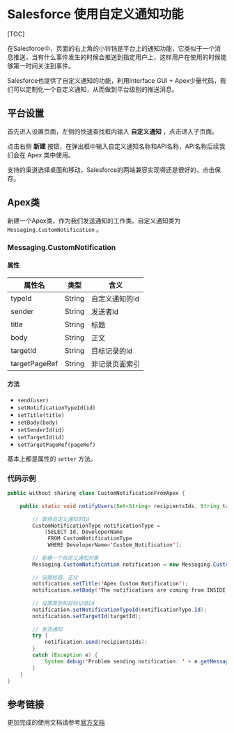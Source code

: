 # Salesforce 使用自定义通知功能

[TOC]

在Salesforce中，页面的右上角的小铃铛是平台上的通知功能，它类似于一个消息推送，当有什么事件发生的时候会推送到指定用户上，这样用户在使用的时候能够第一时间关注到事件。

Salesforce也提供了自定义通知的功能，利用Interface GUI + Apex少量代码，我们可以定制化一个自定义通知，从而做到平台级别的推送消息。

## 平台设置

首先进入设置页面，左侧的快速查找框内输入 **自定义通知** ，点击进入子页面。

点击右侧 **新建** 按钮，在弹出框中输入自定义通知名称和API名称，API名称后续我们会在 Apex 类中使用。

支持的渠道选择桌面和移动，Salesforce的两端兼容实现得还是很好的，点击保存。

## Apex类

新建一个Apex类，作为我们发送通知的工作类。自定义通知类为 `Messaging.CustomNotification` 。

### Messaging.CustomNotification

#### 属性

| 属性名        | 类型   | 含义           |
| ------------- | ------ | -------------- |
| typeId        | String | 自定义通知的Id |
| sender        | String | 发送者Id       |
| title         | String | 标题           |
| body          | String | 正文           |
| targetId      | String | 目标记录的Id   |
| targetPageRef | String | 非记录页面索引 |

#### 方法

- `send(user)`
- `setNotificationTypeId(id)`
- `setTitle(title)`
- `setBody(body)`
- `setSenderId(id)`
- `setTargetId(id)`
- `setTargetPageRef(pageRef)`

基本上都是属性的 `setter` 方法。

### 代码示例

```java
public without sharing class CustomNotificationFromApex {
 
    public static void notifyUsers(Set<String> recipientsIds, String targetId) {
 
        // 取得自定义通知的Id
        CustomNotificationType notificationType = 
            [SELECT Id, DeveloperName 
             FROM CustomNotificationType 
             WHERE DeveloperName='Custom_Notification'];
        
        // 新建一个自定义通知对象
        Messaging.CustomNotification notification = new Messaging.CustomNotification();
 
        // 设置标题、正文
        notification.setTitle('Apex Custom Notification');
        notification.setBody('The notifications are coming from INSIDE the Apex!');
 
        // 设置类型和目标记录Id
        notification.setNotificationTypeId(notificationType.Id);
        notification.setTargetId(targetId);
        
        // 发送通知
        try {
            notification.send(recipientsIds);
        }
        catch (Exception e) {
            System.debug('Problem sending notification: ' + e.getMessage());
        }
    }
}
```

## 参考链接

更加完成的使用文档请参考[官方文档](https://developer.salesforce.com/docs/atlas.en-us.apexcode.meta/apexcode/apex_class_Messaging_CustomNotification.htm)